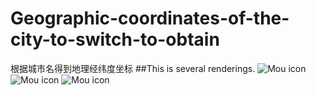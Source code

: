 # Geographic-coordinates-of-the-city-to-switch-to-obtain
根据城市名得到地理经纬度坐标
##This is several renderings.
![Mou icon](http://ww3.sinaimg.cn/mw690/d180f476gw1f2g05jc9l2j20ah0jadhn.jpg)
![Mou icon](http://ww4.sinaimg.cn/mw690/d180f476gw1f2g05nbnh7j20af0j0gnw.jpg)
![Mou icon](http://ww2.sinaimg.cn/mw690/d180f476gw1f2g05n5b2wj20ad0j2js8.jpg)
